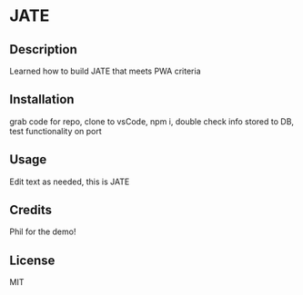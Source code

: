 # JATE

## Description

Learned how to build JATE that meets PWA criteria

## Installation

grab code for repo, clone to vsCode, npm i, double check info stored to DB, test functionality on port

## Usage

Edit text as needed, this is JATE

## Credits

Phil for the demo!

## License

MIT